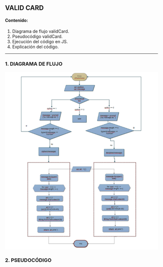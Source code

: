 ## VALID CARD
#### Contenido:
1. Diagrama de flujo validCard.
2. Pseudocódigo validCard.
3. Ejecución del código en JS.
4. Explicación del código.
- - - - -- -

### 1. DIAGRAMA DE FLUJO

![DFcifradoCesar](DFcifradoCesar.png "Diagrama Flujo CifradoCesar")

### 2. PSEUDOCÓDIGO
